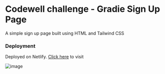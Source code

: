 
# Codewell challenge - Gradie Sign Up Page

A simple sign up page built using HTML and Tailwind CSS

### Deployment

Deployed on Netlify. [Click here](https://codewell-gradie.netlify.app/) to visit

![image](https://user-images.githubusercontent.com/24612087/125329288-eef0f100-e362-11eb-99f6-39fff4883a4f.png)

